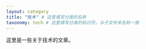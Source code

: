 ```yaml
---
layout: category
title: "技术" # 这里填写分类的名称
taxonomy: tech # 这里填写分类的标识符，与子文件夹名称一致
---
```


这里是一些关于技术的文章。 